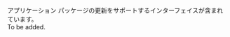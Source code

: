 <Namespace Name="Microsoft.Azure.Management.Batch.Fluent.Application.Update">
  <Docs>
    <summary>アプリケーション パッケージの更新をサポートするインターフェイスが含まれています。</summary> 
    <remarks>To be added.</remarks>
  </Docs>
</Namespace>
